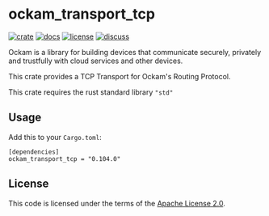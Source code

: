 # ockam_transport_tcp

[![crate][crate-image]][crate-link]
[![docs][docs-image]][docs-link]
[![license][license-image]][license-link]
[![discuss][discuss-image]][discuss-link]

Ockam is a library for building devices that communicate securely, privately
and trustfully with cloud services and other devices.

This crate provides a TCP Transport for Ockam's Routing Protocol.

This crate requires the rust standard library `"std"`

## Usage

Add this to your `Cargo.toml`:

```
[dependencies]
ockam_transport_tcp = "0.104.0"
```

## License

This code is licensed under the terms of the [Apache License 2.0][license-link].

[main-ockam-crate-link]: https://crates.io/crates/ockam

[crate-image]: https://img.shields.io/crates/v/ockam_transport_tcp.svg
[crate-link]: https://crates.io/crates/ockam_transport_tcp

[docs-image]: https://docs.rs/ockam_transport_tcp/badge.svg
[docs-link]: https://docs.rs/ockam_transport_tcp

[license-image]: https://img.shields.io/badge/License-Apache%202.0-green.svg
[license-link]: https://github.com/build-trust/ockam/blob/HEAD/LICENSE

[discuss-image]: https://img.shields.io/badge/Discuss-Github%20Discussions-ff70b4.svg
[discuss-link]: https://github.com/build-trust/ockam/discussions
